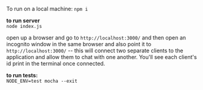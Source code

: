 To run on a local machine:
`npm i`

**to run server**   
`node index.js`   

open up a browser and go to `http://localhost:3000/` and then open an incognito window in the same browser and also point it to `http://localhost:3000/` -- this will connect two separate clients to the application and allow them to chat with one another. You'll see each client's id print in the terminal once connected.

**to run tests:**   
`NODE_ENV=test mocha --exit`     
